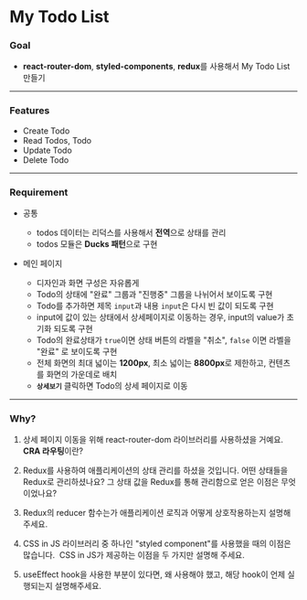 # My Todo List

### Goal
- **react-router-dom**, **styled-components**, **redux**를 사용해서 My Todo List 만들기

---

### Features
- Create Todo
- Read Todos, Todo
- Update Todo
- Delete Todo

---

### Requirement
- 공통
  - todos 데이터는 리덕스를 사용해서 **전역**으로 상태를 관리
  - todos 모듈은 **Ducks 패턴**으로 구현

- 메인 페이지
  - 디자인과 화면 구성은 자유롭게
  - Todo의 상태에 "완료" 그룹과 "진행중" 그룹을 나뉘어서 보이도록 구현
  - Todo를 추가하면  제목 `input`과 내용 `input`은 다시 빈 값이 되도록 구현
  - input에 값이 있는 상태에서 상세페이지로 이동하는 경우, input의 value가 초기화 되도록 구현
  - Todo의 완료상태가 `true`이면 상태 버튼의 라벨을 "취소",  `false` 이면 라벨을 "완료" 로 보이도록 구현
  - 전체 화면의 최대 넓이는 **1200px**, 최소 넓이는 **8800px**로 제한하고, 컨텐츠를 화면의 가운데로 배치
  - **`상세보기`** 클릭하면 Todo의 상세 페이지로 이동

---

### Why?
1. 상세 페이지 이동을 위해 react-router-dom 라이브러리를 사용하셨을 거예요. **CRA 라우팅**이란?

2. Redux를 사용하여 애플리케이션의 상태 관리를 하셨을 것입니다. 어떤 상태들을 Redux로 관리하셨나요? 그 상태 값을 Redux를 통해 관리함으로 얻은 이점은 무엇이었나요?

3. Redux의 reducer 함수는가 애플리케이션 로직과 어떻게 상호작용하는지 설명해 주세요.

4. CSS in JS 라이브러리 중 하나인 "styled component"를 사용했을 때의 이점은 많습니다.  CSS in JS가 제공하는 이점을 두 가지만 설명해 주세요.

5. useEffect hook을 사용한 부분이 있다면, 왜 사용해야 했고, 해당 hook이 언제 실행되는지 설명해주세요.